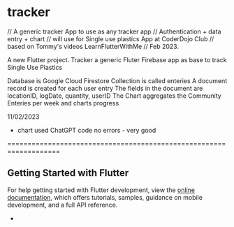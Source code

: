 # tracker

// A generic tracker App to use as any tracker app
// Authentication + data entry + chart 
// will use for Single use plastics App at CoderDojo Club
// based on Tommy's videos LearnFlutterWithMe
// Feb 2023.

A new Flutter project. 
Tracker a generic Fluter Firebase app as base to track Single Use Plastics

Database is Google Cloud Firestore
Collection is called enteries
A document record is created for each user entry
The fields in the document are locationID, logDate, quantity, userID
The Chart aggregates the Community Enteries per week and charts progress

11/02/2023
- chart used ChatGPT code no errors - very good 

===================================================================
## Getting Started with Flutter

For help getting started with Flutter development, view the
[online documentation](https://docs.flutter.dev/), which offers tutorials,
samples, guidance on mobile development, and a full API reference.

- 

